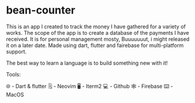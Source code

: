# bean-counter
This is an app I created to track the money I have gathered for a variety of works. The scope of the app is to create a database of the payments I have received. It is for personal management mosty, Buuuuuuut, i might released it on a later date. Made using dart, flutter and fairebase for multi-platform support.

The best way to learn a language is to build something new with it!

Tools:

🌐 - Dart & flutter
🗒️ - Neovim
🖥️ - Iterm2
💻 - Github
🕸️ - Firebase
⌨️ - MacOS


